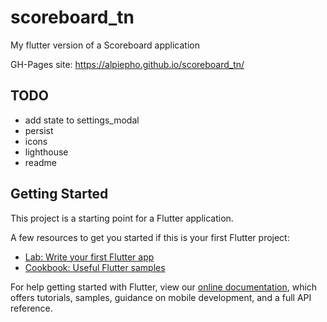 # scoreboard_tn

My flutter version of a Scoreboard application

GH-Pages site: https://alpiepho.github.io/scoreboard_tn/

## TODO
- add state to settings_modal
- persist
- icons
- lighthouse
- readme


## Getting Started

This project is a starting point for a Flutter application.

A few resources to get you started if this is your first Flutter project:

- [Lab: Write your first Flutter app](https://flutter.dev/docs/get-started/codelab)
- [Cookbook: Useful Flutter samples](https://flutter.dev/docs/cookbook)

For help getting started with Flutter, view our
[online documentation](https://flutter.dev/docs), which offers tutorials,
samples, guidance on mobile development, and a full API reference.
